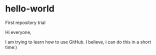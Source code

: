 # hello-world
First repository trial

Hi everyone,

I am trying to learn how to use GitHub.
I believe, i can do this in a short time:)
